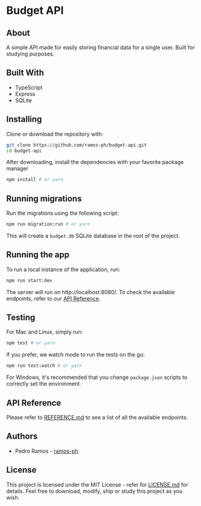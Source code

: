 # Budget API

## About

A simple API made for easily storing financial data for a single user. Built for studying purposes.

## Built With

- TypeScript
- Express
- SQLite

## Installing

Clone or download the repository with:

```sh
git clone https://github.com/ramos-ph/budget-api.git
cd budget-api
```

After downloading, install the dependencies with your favorite package manager

```sh
npm install # or yarn
```

## Running migrations

Run the migrations using the following script:

```sh
npm run migration:run # or yarn
```

This will create a `budget.db` SQLite database in the root of the project.

## Running the app

To run a local instance of the application, run:

```sh
npm run start:dev
```

The server will run on http://localhost:8080/. To check the available endpoints, refer to our [API Reference](#api-reference).

## Testing

For Mac and Linux, simply run:

```sh
npm test # or yarn
```

If you prefer, we watch mode to run the tests on the go:

```sh
npm run test:watch # or yarn
```

For Windows, it's recommended that you change `package.json` scripts to correctly set the environment.

## API Reference

Please refer to [REFERENCE.md](REFERENCE.md) to see a list of all the available endpoints.

## Authors

- Pedro Ramos - [ramos-ph](https://github.com/ramos-ph)

## License

This project is licensed under the MIT License - refer for [LICENSE.md](LICENSE.md) for details. Feel free to download, modify, ship or study this project as you wish.
